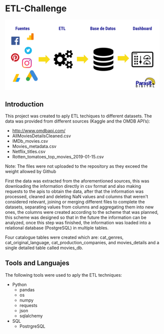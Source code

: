 # ETL-Challenge

[![](img/etl.png)]()    

## Introduction

This project was created to aply ETL techiques to different datasets. The data was provided from different sources (Kaggle and the OMDB API’s):

- http://www.omdbapi.com/
- AllMoviesDetailsCleaned.csv
- IMDb_movies.csv
- Movies_metadata.csv
- Netflix_titles.csv
- Rotten_tomatoes_top_movies_2019-01-15.csv

Note: The files were not uploaded to the repository as they exceed the weight allowed by Github

First the data was extracted from the aforementioned sources, this was downloading the information directly in csv format and also making requests to the apis to obtain the data, after that the information was processed, cleaned and deleting NaN values and columns that weren't considered relevant, joining or merging different files to complete the datasets, separating values from columns and aggregating them into new ones, the columns were created according to the scheme that was planned,  this scheme was designed so that in the future the information can be analyzed, once this step was finished, the information was loaded into a relational database (PostgreSQL) in multiple tables.

Four catalogue tables were created which are: cat_genres, cat_original_language, cat_production_companies, and movies_details and a single detailed table called movies_db.

## Tools and Languajes

The following tools were used to aply the ETL techniques:

+ Python
	+ pandas
	+ os
	+ numpy
	+ requests
	+ json
	+ sqlalchemy
+ SQL
	+ PostrgreSQL
	





